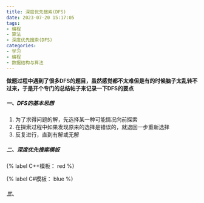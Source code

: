 ```yaml
---
title: 深度优先搜索(DFS)
date: 2023-07-20 15:17:05
tags:
- 编程
- 算法
- 深度优先搜索(DFS)
categories:
- 学习
- 编程
- 数据结构与算法
---
```


**做题过程中遇到了很多DFS的题目，虽然感觉都不太难但是有的时候脑子太乱转不过来，于是开个专门的总结帖子来记录一下DFS的要点**

##### 一、DFS的基本思想

1. 为了求得问题的解，先选择某一种可能情况向前探索
2. 在探索过程中如果发现原来的选择是错误的，就退回一步重新选择
3. 反复进行，直到有解或无解

##### 二、深度优先搜索模板

{% label C++模板： red %}

{% label C#模板： blue %}

##### 三、
